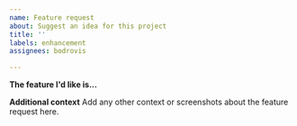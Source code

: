 ```yaml
---
name: Feature request
about: Suggest an idea for this project
title: ''
labels: enhancement
assignees: bodrovis

---
```


**The feature I'd like is...**

**Additional context**
Add any other context or screenshots about the feature request here.